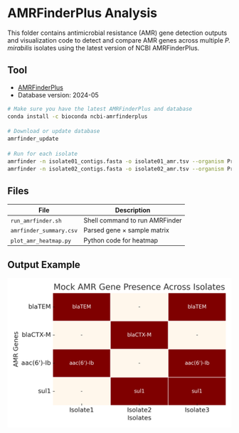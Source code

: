 #  AMRFinderPlus Analysis

This folder contains antimicrobial resistance (AMR) gene detection outputs and visualization code to detect and compare AMR genes across multiple *P. mirabilis* isolates using the latest version of NCBI AMRFinderPlus.

## Tool
- [AMRFinderPlus](https://github.com/ncbi/amr)
- Database version: 2024-05

```bash
# Make sure you have the latest AMRFinderPlus and database
conda install -c bioconda ncbi-amrfinderplus

# Download or update database
amrfinder_update

# Run for each isolate
amrfinder -n isolate01_contigs.fasta -o isolate01_amr.tsv --organism Proteus_mirabilis
amrfinder -n isolate02_contigs.fasta -o isolate02_amr.tsv --organism Proteus_mirabilis
```

## Files
| File                    | Description                     |
|-------------------------|---------------------------------|
| `run_amrfinder.sh`      | Shell command to run AMRFinder  |
| `amrfinder_summary.csv` | Parsed gene × sample matrix     |
| `plot_amr_heatmap.py`   | Python code for heatmap         |

## Output Example

![AMR Heatmap](amr_heatmap.png)
